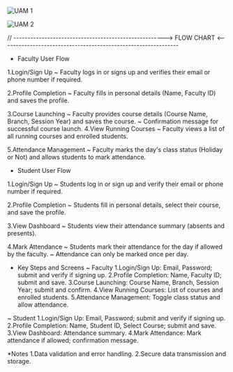 ![UAM 1](https://github.com/user-attachments/assets/1572fc78-6e13-4845-b921-19396e88f7c6)

![UAM 2](https://github.com/user-attachments/assets/9e3d6335-a299-429a-9876-62ce0a64ab17)

// ------------------------------------------------------> FLOW CHART <---------------------------------------------------------------
* Faculty User Flow 

1.Login/Sign Up
  ~ Faculty logs in or signs up and verifies their email or phone number if required.
  
2.Profile Completion
  ~ Faculty fills in personal details (Name, Faculty ID) and saves the profile.
  
3.Course Launching
  ~ Faculty provides course details (Course Name, Branch, Session Year) and saves the course.
  ~ Confirmation message for successful course launch.
4.View Running Courses
  ~ Faculty views a list of all running courses and enrolled students.
 
5.Attendance Management
  ~ Faculty marks the day's class status (Holiday or Not) and allows students to mark attendance.

* Student User Flow

1.Login/Sign Up
  ~ Students log in or sign up and verify their email or phone number if required.

2.Profile Completion
  ~ Students fill in personal details, select their course, and save the profile.

3.View Dashboard
  ~ Students view their attendance summary (absents and presents).

4.Mark Attendance
  ~ Students mark their attendance for the day if allowed by the faculty.
  ~ Attendance can only be marked once per day.

* Key Steps and Screens
~ Faculty
1.Login/Sign Up: Email, Password; submit and verify if signing up.
2.Profile Completion: Name, Faculty ID; submit and save.
3.Course Launching: Course Name, Branch, Session Year; submit and confirm.
4.View Running Courses: List of courses and enrolled students.
5.Attendance Management: Toggle class status and allow attendance.

~ Student
1.Login/Sign Up: Email, Password; submit and verify if signing up.
2.Profile Completion: Name, Student ID, Select Course; submit and save.
3.View Dashboard: Attendance summary.
4.Mark Attendance: Mark attendance if allowed; confirmation message.

*Notes
1.Data validation and error handling.
2.Secure data transmission and storage.
